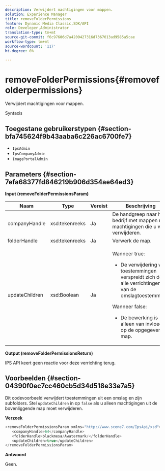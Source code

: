 ```yaml
---
description: Verwijdert machtigingen voor mappen.
solution: Experience Manager
title: removeFolderPermissions
feature: Dynamic Media Classic,SDK/API
role: Developer,Administrator
translation-type: tm+mt
source-git-commit: f6c97606d7a4209427316d7367013ad9585a5cae
workflow-type: tm+mt
source-wordcount: '117'
ht-degree: 0%

---
```



# removeFolderPermissions{#removefolderpermissions}

Verwijdert machtigingen voor mappen.

Syntaxis

## Toegestane gebruikerstypen {#section-bfa745624f9b43aaba6c226ac6700fe7}

* `IpsAdmin`
* `IpsCompanyAdmin`
* `ImagePortalAdmin`

## Parameters {#section-7efa68377fd846219b906d354ae64ed3}

**Input (removeFolderPermissionsParam)**

<table id="table_15223256C63C4F008BDB1DF6F0AFE6A8"> 
 <thead> 
  <tr> 
   <th colname="col1" class="entry"> Naam </th> 
   <th colname="col2" class="entry"> Type </th> 
   <th colname="col3" class="entry"> Vereist </th> 
   <th colname="col4" class="entry"> Beschrijving </th> 
  </tr> 
 </thead>
 <tbody> 
  <tr> 
   <td colname="col1"> <span class="codeph"> <span class="varname"> companyHandle</span> </span> </td> 
   <td colname="col2"> <span class="codeph"> xsd:tekenreeks</span> </td> 
   <td colname="col3"> Ja </td> 
   <td colname="col4"> De handgreep naar het bedrijf met mappen met machtigingen die u wilt verwijderen. </td> 
  </tr> 
  <tr> 
   <td colname="col1"> <span class="codeph"> <span class="varname"> folderHandle</span> </span> </td> 
   <td colname="col2"> <span class="codeph"> xsd:tekenreeks</span> </td> 
   <td colname="col3"> Ja </td> 
   <td colname="col4"> Verwerk de map. </td> 
  </tr> 
  <tr> 
   <td colname="col1"> <span class="codeph"> <span class="varname"> updateChildren</span> </span> </td> 
   <td colname="col2"> <span class="codeph"> xsd:Boolean</span> </td> 
   <td colname="col3"> Ja </td> 
   <td colname="col4"> <p>Wanneer <span class="codeph"> true</span>: 
     <ul id="ul_1305D060E0F34A61AA3C827E43F296E6"> 
      <li id="li_AB8705F3CEAD4B8A8F1C28291A6F7EC8">De verwijdering van toestemmingen verspreidt zich door alle verrichtingen van de omslagtoestemming. </li> 
     </ul> </p> <p>Wanneer <span class="codeph"> false</span>: 
     <ul id="ul_19AEE80F1FC84B64AD623E050C12A0CD"> 
      <li id="li_B8B78851004C43DB8CB7958E380AF510">De bewerking is alleen van invloed op de opgegeven map. </li> 
     </ul> </p> </td> 
  </tr> 
 </tbody> 
</table>

**Output (removeFolderPermissionsReturn)**

IPS API keert geen reactie voor deze verrichting terug.

## Voorbeelden {#section-04390f0ec7cc460cb5d34d518e33e7a5}

Dit codevoorbeeld verwijdert toestemmingen uit een omslag en zijn subfolders. Stel `updateChildren` in op `false` als u alleen machtigingen uit de bovenliggende map moet verwijderen.

**Verzoek**

```java
<removeFolderPermissionsParam xmlns="http://www.scene7.com/IpsApi/xsd">
   <companyHandle>64</companyHandle>
   <folderHandle>blackmesa/Awatermark/</folderHandle>
   <updateChildren>true</updateChildren>
</removeFolderPermissionsParam>
```

**Antwoord**

Geen.
